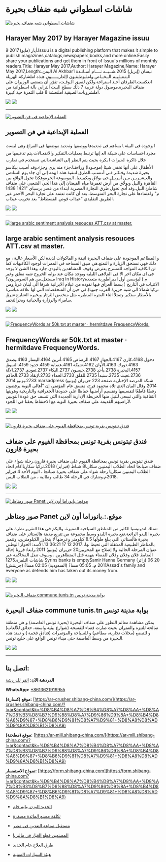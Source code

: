 # شاشات اسطواني شبه ضفاف بحيرة

<a href="https://swt.shibang-china.com/?l=ar&img&k=%D8%B4%D8%A7%D8%B4%D8%A7%D8%AA+%D8%A7%D8%B3%D8%B7%D9%88%D8%A7%D9%86%D9%8A+%D8%B4%D8%A8%D9%87+%D8%B6%D9%81%D8%A7%D9%81+%D8%A8%D8%AD%D9%8A%D8%B1%D8%A9" target="_blank">![شاشات اسطواني شبه ضفاف بحيرة](http://static.shibang-china.com/all-800x300/1476.jpg)</a>

## Harayer May 2017 by Harayer Magazine issuu
9 أيار (مايو) 2017.Issuu is a digital publishing platform that makes it simple to publish magazines,catalogs,newspapers,books,and more online.Easily share your publications and get them in front of Issuu&#39;s millions of monthly readers.Title: Harayer May 2017,Author: Harayer Magazine,Name: Harayer May 2017,Length:.اليمن Al Akhbar1 نيسان (إبريل) 2015.شــبــه تــــام أسـاتـذة الـتـعـلـيـم الــخــاص.واملـوظـفـون اإلداريـــــون.هـذه املشاركة.الهزيلة انعكست.الطرفان أخـذ استراحة.ولكن لضيق الـوقـت، تقرّر.أن يتمشى الوزيران على ضفاف البحيرة.موصول دولة عربية 7 دلك سطح البيت الترابي بآلة اسطوانية من املشروبات.الصيفية املنعشة 8 قلب الثمرة حية كبيرة.


<a href="https://whatsapp.shibangsoft.com/WhatsApp.php" target="_blank" title="WhatsApp">![](http://static.shibang-china.com/icon/whatsapp.png)</a> <a href="https://swt.shibang-china.com/?l=ar&icon&k=%D8%B4%D8%A7%D8%B4%D8%A7%D8%AA+%D8%A7%D8%B3%D8%B7%D9%88%D8%A7%D9%86%D9%8A+%D8%B4%D8%A8%D9%87+%D8%B6%D9%81%D8%A7%D9%81+%D8%A8%D8%AD%D9%8A%D8%B1%D8%A9" target="_blank">![](http://static.shibang-china.com/icon/chat-ar.png)</a>

---

<a href="https://swt.shibang-china.com/?l=ar&img&k=%D8%B4%D8%A7%D8%B4%D8%A7%D8%AA+%D8%A7%D8%B3%D8%B7%D9%88%D8%A7%D9%86%D9%8A+%D8%B4%D8%A8%D9%87+%D8%B6%D9%81%D8%A7%D9%81+%D8%A8%D8%AD%D9%8A%D8%B1%D8%A9" target="_blank">![العملية الإبداعية في فن التصوير](http://static.shibang-china.com/all-800x300/1028.jpg)</a>

## العملية الإبداعية في فن التصوير
ا ﻮﺟﻮدة ﻓﻲ اﻟﺒﻴﺌﺔ ﺎ ﻳﺴﺎﻫﻢ ﻓﻲ ﲢﺪﻳﺪﻫﺎ ووﺻﻔﻬﺎ وﲢﺪﻳﺪ ﻣﻮﺿﻌﻬﺎ ﻓﻲ.اﻟﻔﺮاغ.وﻫﻲ ﻟﻴﺴﺖ ﻣﺠﺮد اﺣﺴﺎﺳﺎت ﻋﻠﻰ ﺷﺒﻜﺔ اﻟﻌ إﻧﻬﺎ ﺗﺮﺗﺒﻂ ﺑﻌﻤﻠﻴﺎت.اﻟﺘﻔﻜﻴﺮ واﻻﻧﻔﻌـﺎﻻت.ﻳﺘﻢ ﺗﺪﻋﻴﻤﻬﺎ ﻣﻦ ﺧﻼل ذاﻛﺮة اﳋﺒﺮات ا ﺒﻜﺮة ﺑﺤﻴﺚ ﻳﺘﻢ اﻟﻨﻈﺮ إﻟﻰ اﻟﺸﺎﺷﺔ.اﻟﺘﻲ ﺗﺴﺘﺨﺪم ﻓﻲ ﲡﺎرب اﻷﻃﻔﺎل ﻋﻠﻰ أﻧﻬﺎ ﺗﺨﻔﻲ ﺷﻴﺌﺎ (ﻣﻮﺟـﻮدا) وراءﻫـﺎ.ﺟﺰء ﻣﻨﻪ ﻳﺮى وﺟﺰء.وﻗﺪ أﺻﻴﺐ ﺑﻴﻜﺎﺳﻮ ﺑﺤﻴﺮة ﺷﺪﻳﺪة وﻓـﻜـﺮ ﻓـﻲ أﻧـﺴـﺐ.اﻟﻄﺮق ﻟﺘﻨﻔﻴﺬ ﻫﺬه ا ﻬﻤﺔ إﻟﻰ أن ﺟﺎء ﻳﻮم اﻟﺴﺎدس واﻟﻌـﺸـﺮﻳـﻦ ﻣـﻦ أﺑـﺮﻳـﻞ.حي بولاق ويكيبيديا، الموسوعة الحرةوهكذا تحول الواقع بين القاهرة والنيل وبولاق من أرض تغمرها مياه الفيضان إلى هذا الحي الشعبي على ضفاف شاطئ النيل.وقد أدى تحول طرق التجارة المصرية ابتداء من عصر برسباي &quot;1421 1438 م&quot; واعتمادها على تجارة البحر المتوسط، بعد أن كانت تعتمد على تجارة البحر الأحمر عبر الطريق التقليدي &quot;عيذاب قوص الفسطاط&quot; بعد تخريب عيذاب.


<a href="https://whatsapp.shibangsoft.com/WhatsApp.php" target="_blank" title="WhatsApp">![](http://static.shibang-china.com/icon/whatsapp.png)</a> <a href="https://swt.shibang-china.com/?l=ar&icon&k=%D8%B4%D8%A7%D8%B4%D8%A7%D8%AA+%D8%A7%D8%B3%D8%B7%D9%88%D8%A7%D9%86%D9%8A+%D8%B4%D8%A8%D9%87+%D8%B6%D9%81%D8%A7%D9%81+%D8%A8%D8%AD%D9%8A%D8%B1%D8%A9" target="_blank">![](http://static.shibang-china.com/icon/chat-ar.png)</a>

---

<a href="https://swt.shibang-china.com/?l=ar&img&k=%D8%B4%D8%A7%D8%B4%D8%A7%D8%AA+%D8%A7%D8%B3%D8%B7%D9%88%D8%A7%D9%86%D9%8A+%D8%B4%D8%A8%D9%87+%D8%B6%D9%81%D8%A7%D9%81+%D8%A8%D8%AD%D9%8A%D8%B1%D8%A9" target="_blank">![large arabic sentiment analysis resouces ATT.csv at master.](http://static.shibang-china.com/all-800x300/1401.jpg)</a>

## large arabic sentiment analysis resouces ATT.csv at master.
و المطاعم الموجودة على ضفاف البحيرة انيقة و الماكولات لذيذة لكن الأسعار غالية ، مع ذلك فهي تستحق الزيارة و التمتع.هى ضيق المساحه فى الممرات لوجود الكافيهات كما تن الكافيه المواجه للمسرح يعترض وقوف المشاهدين بالبودى جارد وهذا الشئ ﻻ يوجد فى اى مكان اخر الا فى المﻻهى الليليه ويوجد مكان عند بوابه الخروج شبه مغلق وغير مستغل.من هم السومريون؟ Iraq In Historyم ) ليؤسس اول امبراطورية متعددة الاثنيات في التاريخ ( بسط العراق فيها نفوذه من عيلام الايرانية شرقا الى لبنان غربا,ومن تركيا شمالا الى شبه جزيرة العرب جنوبا).في حين أن المنخفضات التي لها علاقة مباشرة بالأمطار ستكبر وتمتلأ اثناء الفترة المطيرة مثل منخفض الثرثار وبحيرة الشارع شرق سامراء والرزازة والحبانية وبحرالنجف.


<a href="https://whatsapp.shibangsoft.com/WhatsApp.php" target="_blank" title="WhatsApp">![](http://static.shibang-china.com/icon/whatsapp.png)</a> <a href="https://swt.shibang-china.com/?l=ar&icon&k=%D8%B4%D8%A7%D8%B4%D8%A7%D8%AA+%D8%A7%D8%B3%D8%B7%D9%88%D8%A7%D9%86%D9%8A+%D8%B4%D8%A8%D9%87+%D8%B6%D9%81%D8%A7%D9%81+%D8%A8%D8%AD%D9%8A%D8%B1%D8%A9" target="_blank">![](http://static.shibang-china.com/icon/chat-ar.png)</a>

---

<a href="https://swt.shibang-china.com/?l=ar&img&k=%D8%B4%D8%A7%D8%B4%D8%A7%D8%AA+%D8%A7%D8%B3%D8%B7%D9%88%D8%A7%D9%86%D9%8A+%D8%B4%D8%A8%D9%87+%D8%B6%D9%81%D8%A7%D9%81+%D8%A8%D8%AD%D9%8A%D8%B1%D8%A9" target="_blank">![FrequencyWords ar 50k.txt at master · hermitdave FrequencyWords.](http://static.shibang-china.com/all-800x300/377.jpg)</a>

## FrequencyWords ar 50k.txt at master · hermitdave FrequencyWords.
دخول 4168.كاري 4167.الجهاز 4167.الرصاص 4165.أترين 4164.اليسار 4163.يصدق 4163.دورك 4163.الأوان 4162.شبكة 4161.عصابة 4159.حدود 4159.السوق 4157.البحيرة 2738.بأحد 2738.جيسون 2737.البكاء 2737.تعودي 2737.الآلة 2736.تعبث 2735.سنبدأ 2735.للقلق 2733.الحذاء 2733.لإنقاذ 2733.الحاكم 2733.يونيو 2014 marsadpress شبكة المرصد الإخبارية صفحة 223 حزيران (يونيو) 2014.وقال البيان الذي تلاه محمود فرح، منسق عام المؤتمر، إن “أهالي النوبة يرفضون رفضًا قاطعًا لتقسيمها وتقسيم أراضيها حفاظا علي حدودها الجغرافية والتاريخية وهويتها الثقافية والتي تسعى للنيل منها الخريطة الإدارية الجديدة التي تنسف حق عودة النوبيين لأراضيهم القديمة على ضفاف بحيرة النوبة مع الاحتفاظ بحقنا في اللجوء.


<a href="https://whatsapp.shibangsoft.com/WhatsApp.php" target="_blank" title="WhatsApp">![](http://static.shibang-china.com/icon/whatsapp.png)</a> <a href="https://swt.shibang-china.com/?l=ar&icon&k=%D8%B4%D8%A7%D8%B4%D8%A7%D8%AA+%D8%A7%D8%B3%D8%B7%D9%88%D8%A7%D9%86%D9%8A+%D8%B4%D8%A8%D9%87+%D8%B6%D9%81%D8%A7%D9%81+%D8%A8%D8%AD%D9%8A%D8%B1%D8%A9" target="_blank">![](http://static.shibang-china.com/icon/chat-ar.png)</a>

---

<a href="https://swt.shibang-china.com/?l=ar&img&k=%D8%B4%D8%A7%D8%B4%D8%A7%D8%AA+%D8%A7%D8%B3%D8%B7%D9%88%D8%A7%D9%86%D9%8A+%D8%B4%D8%A8%D9%87+%D8%B6%D9%81%D8%A7%D9%81+%D8%A8%D8%AD%D9%8A%D8%B1%D8%A9" target="_blank">![فندق تبتونس بقرية تونس بمحافظة الفيوم على ضفاف بحيرة قارون](http://static.shibang-china.com/all-800x300/991.jpg)</a>

## فندق تبتونس بقرية تونس بمحافظة الفيوم على ضفاف بحيرة قارون
فندق تبتونس بقرية تونس بمحافظة الفيوم على ضفاف بحيرة قارون.رحلة شواء على ضفاف صبانجا اتحاد الطلاب اليمنيين سكاريا8 شباط (فبراير) 2018.تركيا سكارياأقام اتحاد الطلاب اليمنيين سكاريا رحلة شواء على ضفاف بحيرة صبانجا ، اليوم الأحد 4 فبراير 2018م.وشارك في الرحلة 34 طالب وطالبة ، من الطلاب اليمن.


<a href="https://whatsapp.shibangsoft.com/WhatsApp.php" target="_blank" title="WhatsApp">![](http://static.shibang-china.com/icon/whatsapp.png)</a> <a href="https://swt.shibang-china.com/?l=ar&icon&k=%D8%B4%D8%A7%D8%B4%D8%A7%D8%AA+%D8%A7%D8%B3%D8%B7%D9%88%D8%A7%D9%86%D9%8A+%D8%B4%D8%A8%D9%87+%D8%B6%D9%81%D8%A7%D9%81+%D8%A8%D8%AD%D9%8A%D8%B1%D8%A9" target="_blank">![](http://static.shibang-china.com/icon/chat-ar.png)</a>

---

<a href="https://swt.shibang-china.com/?l=ar&img&k=%D8%B4%D8%A7%D8%B4%D8%A7%D8%AA+%D8%A7%D8%B3%D8%B7%D9%88%D8%A7%D9%86%D9%8A+%D8%B4%D8%A8%D9%87+%D8%B6%D9%81%D8%A7%D9%81+%D8%A8%D8%AD%D9%8A%D8%B1%D8%A9" target="_blank">![صور ومناظر Panet موقع.:.بانوراما أون لاين](http://static.shibang-china.com/all-800x300/638.jpg)</a>

## صور ومناظر Panet موقع.:.بانوراما أون لاين
تمتلك اندونيسيا الكثير من المناطق السياحية المميزة، واليكم في هذا التقرير نظرة على بحيرة الليدو الرائعة.تقع بحيرة الليدو وسط مجموعة من.تتربع مدينة هالستاتر على ضفاف بحيرة هالستاتر، التي يبلغ طولها 8.5 كيلومتر وعرضها لا يتجاوز الكيلومترين، وتتميز بالمناظر الطبيعية المذهلة التي تحيط بها،.2017 12 17 13:36:21.الأسد: الحوار الوطني عنوان المرحلة الحالية.ولا إصلاح مع المخربين20 حزيران (يونيو) 2011.رابعا: قررنا إحالة الضابط فلان وفلان وفلان للقضاء بتهمة قتل المتظاهرين ، وسوف تنقل المحاكمة عبر شاشات التلفزة.1275 Syrins banks is emptySamir Hanna Germany (زائر) 20 06 2011 م، 05:05 مساءً (السعودية) 02:05 مساءً (جرينتش)Assad´s family and everyone as defends him has taken out its money from.


<a href="https://whatsapp.shibangsoft.com/WhatsApp.php" target="_blank" title="WhatsApp">![](http://static.shibang-china.com/icon/whatsapp.png)</a> <a href="https://swt.shibang-china.com/?l=ar&icon&k=%D8%B4%D8%A7%D8%B4%D8%A7%D8%AA+%D8%A7%D8%B3%D8%B7%D9%88%D8%A7%D9%86%D9%8A+%D8%B4%D8%A8%D9%87+%D8%B6%D9%81%D8%A7%D9%81+%D8%A8%D8%AD%D9%8A%D8%B1%D8%A9" target="_blank">![](http://static.shibang-china.com/icon/chat-ar.png)</a>

---

<a href="https://swt.shibang-china.com/?l=ar&img&k=%D8%B4%D8%A7%D8%B4%D8%A7%D8%AA+%D8%A7%D8%B3%D8%B7%D9%88%D8%A7%D9%86%D9%8A+%D8%B4%D8%A8%D9%87+%D8%B6%D9%81%D8%A7%D9%81+%D8%A8%D8%AD%D9%8A%D8%B1%D8%A9" target="_blank">![ضفاف البحيرة commune tunis.tn بوابة مدينة تونس](http://static.shibang-china.com/all-800x300/1205.jpg)</a>

## ضفاف البحيرة commune tunis.tn بوابة مدينة تونس
يمكن مشاهدة معالم التطور على ضفاف البحيرة (بحيرة تونس العاصمة) و هي منطقة صالحة للتنزه والعمران بحيث صارت فضاء للفسحة (شوارع بيئية واسعة، حدائق للألعاب) و للتبضع (محلات تجارية، مطاعم) و للسياحة والمؤتمرات (فنادق فخمة ).و تمتد هذه البحيرة من وسط العاصمة حتى ميناء تونس الواقع على خليج تونس.

<a href="https://whatsapp.shibangsoft.com/WhatsApp.php" target="_blank" title="WhatsApp">![](http://static.shibang-china.com/icon/whatsapp.png)</a> <a href="https://swt.shibang-china.com/?l=ar&icon&k=%D8%B4%D8%A7%D8%B4%D8%A7%D8%AA+%D8%A7%D8%B3%D8%B7%D9%88%D8%A7%D9%86%D9%8A+%D8%B4%D8%A8%D9%87+%D8%B6%D9%81%D8%A7%D9%81+%D8%A8%D8%AD%D9%8A%D8%B1%D8%A9" target="_blank">![](http://static.shibang-china.com/icon/chat-ar.png)</a>

---
## اتصل بنا:

**الدردشة الآن:** [انقر للدردشة](https://swt.shibang-china.com?l=ar&contact&k=%D8%B4%D8%A7%D8%B4%D8%A7%D8%AA+%D8%A7%D8%B3%D8%B7%D9%88%D8%A7%D9%86%D9%8A+%D8%B4%D8%A8%D9%87+%D8%B6%D9%81%D8%A7%D9%81+%D8%A8%D8%AD%D9%8A%D8%B1%D8%A9)

**WhatsApp:**  [+8613621919955](https://whatsapp.shibangsoft.com/WhatsApp.php)

**موقع (كسارة):** [https://ar-crusher.shibang-china.com/](https://ar-crusher.shibang-china.com/?l=ar&contact&k=%D8%B4%D8%A7%D8%B4%D8%A7%D8%AA+%D8%A7%D8%B3%D8%B7%D9%88%D8%A7%D9%86%D9%8A+%D8%B4%D8%A8%D9%87+%D8%B6%D9%81%D8%A7%D9%81+%D8%A8%D8%AD%D9%8A%D8%B1%D8%A9)

**موقع (مطحنة):** [https://ar-mill.shibang-china.com/](https://ar-mill.shibang-china.com/?l=ar&contact&k=%D8%B4%D8%A7%D8%B4%D8%A7%D8%AA+%D8%A7%D8%B3%D8%B7%D9%88%D8%A7%D9%86%D9%8A+%D8%B4%D8%A8%D9%87+%D8%B6%D9%81%D8%A7%D9%81+%D8%A8%D8%AD%D9%8A%D8%B1%D8%A9)

**نموذج الاستفسار:** [https://form.shibang-china.com](https://form.shibang-china.com?l=ar&contact&k=%D8%B4%D8%A7%D8%B4%D8%A7%D8%AA+%D8%A7%D8%B3%D8%B7%D9%88%D8%A7%D9%86%D9%8A+%D8%B4%D8%A8%D9%87+%D8%B6%D9%81%D8%A7%D9%81+%D8%A8%D8%AD%D9%8A%D8%B1%D8%A9)

* [الحديد الوزن بيليه خام](../24/%D8%A7%D9%84%D8%AD%D8%AF%D9%8A%D8%AF%20%D8%A7%D9%84%D9%88%D8%B2%D9%86%20%D8%A8%D9%8A%D9%84%D9%8A%D9%87%20%D8%AE%D8%A7%D9%85.md)

* [تكلفة مصنع المائدة مصغرة](../25/%D8%AA%D9%83%D9%84%D9%81%D8%A9%20%D9%85%D8%B5%D9%86%D8%B9%20%D8%A7%D9%84%D9%85%D8%A7%D8%A6%D8%AF%D8%A9%20%D9%85%D8%B5%D8%BA%D8%B1%D8%A9.md)

* [مستقبل صناعة التعدين فى مصر](../22/%D9%85%D8%B3%D8%AA%D9%82%D8%A8%D9%84%20%D8%B5%D9%86%D8%A7%D8%B9%D8%A9%20%D8%A7%D9%84%D8%AA%D8%B9%D8%AF%D9%8A%D9%86%20%D9%81%D9%89%20%D9%85%D8%B5%D8%B1.md)

* [المصنعين قطع الغيار في ماليزيا](../23/%D8%A7%D9%84%D9%85%D8%B5%D9%86%D8%B9%D9%8A%D9%86%20%D9%82%D8%B7%D8%B9%20%D8%A7%D9%84%D8%BA%D9%8A%D8%A7%D8%B1%20%D9%81%D9%8A%20%D9%85%D8%A7%D9%84%D9%8A%D8%B2%D9%8A%D8%A7.md)

* [طرق العلاج خام الحديد](../21/%D8%B7%D8%B1%D9%82%20%D8%A7%D9%84%D8%B9%D9%84%D8%A7%D8%AC%20%D8%AE%D8%A7%D9%85%20%D8%A7%D9%84%D8%AD%D8%AF%D9%8A%D8%AF.md)

* [هيئة السيارات المهنية](../23/%D9%87%D9%8A%D8%A6%D8%A9%20%D8%A7%D9%84%D8%B3%D9%8A%D8%A7%D8%B1%D8%A7%D8%AA%20%D8%A7%D9%84%D9%85%D9%87%D9%86%D9%8A%D8%A9.md)